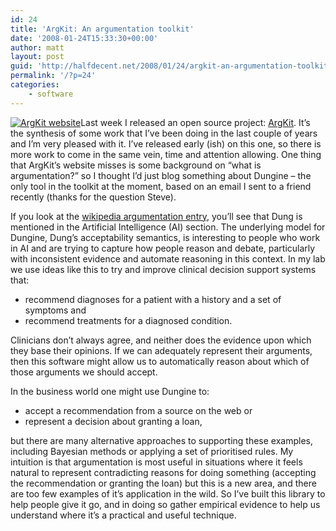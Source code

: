 ```yaml
---
id: 24
title: 'ArgKit: An argumentation toolkit'
date: '2008-01-24T15:33:30+00:00'
author: matt
layout: post
guid: 'http://halfdecent.net/2008/01/24/argkit-an-argumentation-toolkit/'
permalink: '/?p=24'
categories:
    - software
---
```


[![ArgKit website](http://halfdecent.net/wp-content/uploads/2008/01/website.thumbnail.png)](http://www.argkit.org "ArgKit website")Last week I released an open source project: [ArgKit](http://www.argkit.org "ArgKit"). It’s the synthesis of some work that I’ve been doing in the last couple of years and I’m very pleased with it. I’ve released early (ish) on this one, so there is more work to come in the same vein, time and attention allowing. One thing that ArgKit’s website misses is some background on “what is argumentation?” so I thought I’d just blog something about Dungine – the only tool in the toolkit at the moment, based on an email I sent to a friend recently (thanks for the question Steve).

If you look at the [wikipedia argumentation entry](http://en.wikipedia.org/wiki/Argumentation), you’ll see that Dung is mentioned in the Artificial Intelligence (AI) section. The underlying model for Dungine, Dung’s acceptability semantics, is interesting to people who work in AI and are trying to capture how people reason and debate, particularly with inconsistent evidence and automate reasoning in this context. In my lab we use ideas like this to try and improve clinical decision support systems that:

- recommend diagnoses for a patient with a history and a set of symptoms and
- recommend treatments for a diagnosed condition.

Clinicians don’t always agree, and neither does the evidence upon which they base their opinions. If we can adequately represent their arguments, then this software might allow us to automatically reason about which of those arguments we should accept.

In the business world one might use Dungine to:

- accept a recommendation from a source on the web or
- represent a decision about granting a loan,

but there are many alternative approaches to supporting these examples, including Bayesian methods or applying a set of prioritised rules. My intuition is that argumentation is most useful in situations where it feels natural to represent contradicting reasons for doing something (accepting the recommendation or granting the loan) but this is a new area, and there are too few examples of it’s application in the wild. So I’ve built this library to help people give it go, and in doing so gather empirical evidence to help us understand where it’s a practical and useful technique.